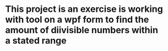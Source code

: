 # This project is an exercise is working with tool on a wpf form to find the amount of diivisible numbers within a stated range
